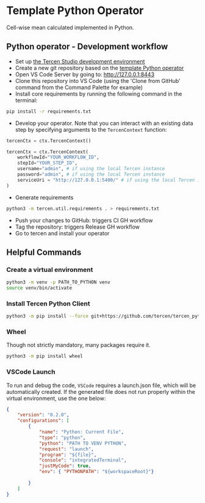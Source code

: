 
# Template Python Operator

Cell-wise mean calculated implemented in Python.


## Python operator - Development workflow

* Set up [the Tercen Studio development environment](https://github.com/tercen/tercen_studio)
* Create a new git repository based on the [template Python operator](https://github.com/tercen/template-python-operator)
* Open VS Code Server by going to: http://127.0.0.1:8443
* Clone this repository into VS Code (using the 'Clone from GitHub' command from the Command Palette for example)
* Install core requirements by running the following command in the terminal:

```bash
pip install -r requirements.txt
```

* Develop your operator. Note that you can interact with an existing data step by specifying arguments to the `TercenContext` function: 

```python
tercenCtx = ctx.TercenContext()
```

```python
tercenCtx = ctx.TercenContext(
    workflowId="YOUR_WORKFLOW_ID",
    stepId="YOUR_STEP_ID",
    username="admin", # if using the local Tercen instance
    password="admin", # if using the local Tercen instance
    serviceUri = "http://127.0.0.1:5400/" # if using the local Tercen instance 
)
```

* Generate requirements

```bash
python3 -m tercen.util.requirements . > requirements.txt
```

* Push your changes to GitHub: triggers CI GH workflow
* Tag the repository: triggers Release GH workflow
* Go to tercen and install your operator


## Helpful Commands

### Create a virtual environment

```bash
python3 -m venv -p PATH_TO_PYTHON venv
source venv/bin/activate
```

### Install Tercen Python Client

```bash
python3 -m pip install --force git+https://github.com/tercen/tercen_python_client@0.7.1
```

### Wheel

Though not strictly mandatory, many packages require it.

```bash
python3 -m pip install wheel
```

### VSCode Launch

To run and debug the code, `VSCode` requires a launch.json file, which will be automatically created.
If the generated file does not run properly within the virtual environment, use the one below:

```JSON
{
    "version": "0.2.0",
    "configurations": [
        {
            "name": "Python: Current File",
            "type": "python",
            "python": "PATH TO VENV PYTHON",
            "request": "launch",
            "program": "${file}",
            "console": "integratedTerminal",
            "justMyCode": true,
            "env": { "PYTHONPATH": "${workspaceRoot}"}
            
        }
    ]
}
```

    